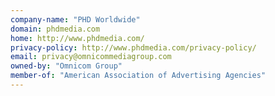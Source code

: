 ```yaml
---
company-name: "PHD Worldwide"
domain: phdmedia.com
home: http://www.phdmedia.com/
privacy-policy: http://www.phdmedia.com/privacy-policy/
email: privacy@omnicommediagroup.com
owned-by: "Omnicom Group"
member-of: "American Association of Advertising Agencies"
---
```




